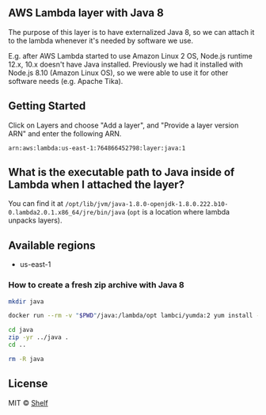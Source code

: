 ## AWS Lambda layer with Java 8

The purpose of this layer is to have externalized Java 8, so we can attach it to the lambda whenever it's needed by software we use.

E.g. after AWS Lambda started to use Amazon Linux 2 OS, Node.js runtime 12.x, 10.x doesn't have Java installed. Previously we had it installed with Node.js 8.10 (Amazon Linux OS), so we were able to use it for other software needs (e.g. Apache Tika).

## Getting Started

Click on Layers and choose "Add a layer", and "Provide a layer version
ARN" and enter the following ARN.

```
arn:aws:lambda:us-east-1:764866452798:layer:java:1
```

## What is the executable path to Java inside of Lambda when I attached the layer?

You can find it at `/opt/lib/jvm/java-1.8.0-openjdk-1.8.0.222.b10-0.lambda2.0.1.x86_64/jre/bin/java` (`opt` is a location where lambda unpacks layers).

## Available regions

* us-east-1

### How to create a fresh zip archive with Java 8

```bash
mkdir java

docker run --rm -v "$PWD"/java:/lambda/opt lambci/yumda:2 yum install -y java-1.8.0-openjdk-headless.x86_64

cd java
zip -yr ../java .
cd ..

rm -R java
```

## License

MIT © [Shelf](https://shelf.io)
